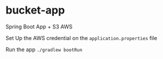 # bucket-app
Spring Boot App + S3 AWS

Set Up the AWS credential on the `application.properties` file

Run the app `./gradlew bootRun`
